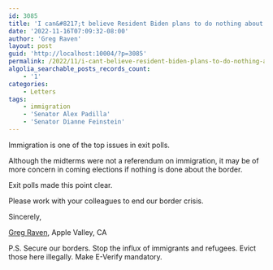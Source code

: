 ```yaml
---
id: 3085
title: 'I can&#8217;t believe Resident Biden plans to do nothing about the border'
date: '2022-11-16T07:09:32-08:00'
author: 'Greg Raven'
layout: post
guid: 'http://localhost:10004/?p=3085'
permalink: /2022/11/i-cant-believe-resident-biden-plans-to-do-nothing-about-the-border/
algolia_searchable_posts_records_count:
    - '1'
categories:
    - Letters
tags:
    - immigration
    - 'Senator Alex Padilla'
    - 'Senator Dianne Feinstein'
---
```


Immigration is one of the top issues in exit polls.

Although the midterms were not a referendum on immigration, it may be of more concern in coming elections if nothing is done about the border.

Exit polls made this point clear.

Please work with your colleagues to end our border crisis.

Sincerely,

[Greg Raven](https://www.gregraven.org/), Apple Valley, CA

P.S. Secure our borders. Stop the influx of immigrants and refugees. Evict those here illegally. Make E-Verify mandatory.